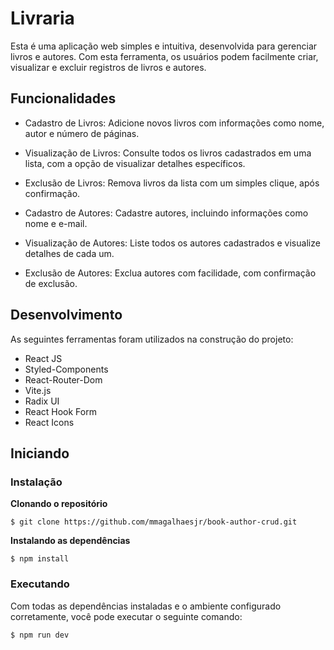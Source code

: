 # Livraria

Esta é uma aplicação web simples e intuitiva, desenvolvida para gerenciar livros e autores. Com esta ferramenta, os usuários podem facilmente criar, visualizar e excluir registros de livros e autores.

## Funcionalidades

- Cadastro de Livros: Adicione novos livros com informações como nome, autor e número de páginas.

- Visualização de Livros: Consulte todos os livros cadastrados em uma lista, com a opção de visualizar detalhes específicos.

- Exclusão de Livros: Remova livros da lista com um simples clique, após confirmação.

- Cadastro de Autores: Cadastre autores, incluindo informações como nome e e-mail.

- Visualização de Autores: Liste todos os autores cadastrados e visualize detalhes de cada um.

- Exclusão de Autores: Exclua autores com facilidade, com confirmação de exclusão.



## Desenvolvimento

As seguintes ferramentas foram utilizados na construção do projeto:


- React JS
- Styled-Components
- React-Router-Dom
- Vite.js
- Radix UI
- React Hook Form
- React Icons


## Iniciando

### Instalação

**Clonando o repositório**

```
$ git clone https://github.com/mmagalhaesjr/book-author-crud.git

```

**Instalando as dependências**

```
$ npm install
```

### Executando

Com todas as dependências instaladas e o ambiente configurado corretamente, você pode executar o seguinte comando:


```
$ npm run dev
```
